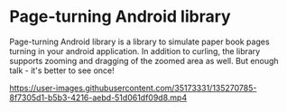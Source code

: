 # Page-turning Android library

Page-turning Android library is a library to simulate paper book pages turning in your android application. In addition to curling, the library supports zooming and dragging of the zoomed area as well. But enough talk - it's better to see once!

https://user-images.githubusercontent.com/35173331/135270785-8f7305d1-b5b3-4216-aebd-51d061df09d8.mp4

